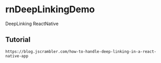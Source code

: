 # rnDeepLinkingDemo
DeepLinking ReactNative

## Tutorial
```
https://blog.jscrambler.com/how-to-handle-deep-linking-in-a-react-native-app
```

